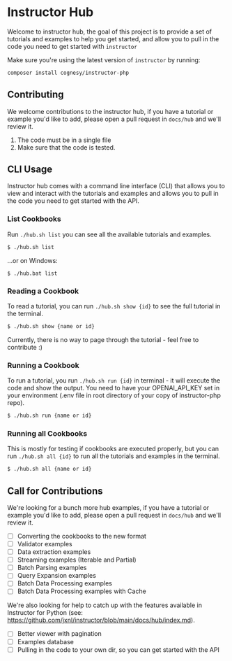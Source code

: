 # Instructor Hub

Welcome to instructor hub, the goal of this project is to provide a set of tutorials and examples to help you get started, and allow you to pull in the code you need to get started with `instructor`

Make sure you're using the latest version of `instructor` by running:

```bash
composer install cognesy/instructor-php
```

## Contributing

We welcome contributions to the instructor hub, if you have a tutorial or example you'd like to add, please open a pull request in `docs/hub` and we'll review it.

1. The code must be in a single file
2. Make sure that the code is tested.




## CLI Usage

Instructor hub comes with a command line interface (CLI) that allows you to view and interact with the tutorials and examples and allows you to pull in the code you need to get started with the API.


### List Cookbooks

Run `./hub.sh list` you can see all the available tutorials and examples.

```bash
$ ./hub.sh list
```
...or on Windows:

```cli
$ ./hub.bat list
```

### Reading a Cookbook

To read a tutorial, you can run `./hub.sh show {id}` to see the full tutorial in the terminal.

```bash
$ ./hub.sh show {name or id}
```

Currently, there is no way to page through the tutorial - feel free to contribute :)


### Running a Cookbook

To run a tutorial, you run `./hub.sh run {id}` in terminal - it will execute the code and show the output. You need to have your OPENAI_API_KEY set in your environment (.env file in root directory of your copy of instructor-php repo). 

```bash
$ ./hub.sh run {name or id}
```


### Running all Cookbooks

This is mostly for testing if cookbooks are executed properly, but you can run `./hub.sh all {id}` to run all the tutorials and examples in the terminal.

```bash
$ ./hub.sh all {name or id}
```



## Call for Contributions

We're looking for a bunch more hub examples, if you have a tutorial or example you'd like to add, please open a pull request in `docs/hub` and we'll review it.

- [ ] Converting the cookbooks to the new format
- [ ] Validator examples
- [ ] Data extraction examples
- [ ] Streaming examples (Iterable and Partial)
- [ ] Batch Parsing examples
- [ ] Query Expansion examples
- [ ] Batch Data Processing examples
- [ ] Batch Data Processing examples with Cache

We're also looking for help to catch up with the features available in Instructor for Python (see: https://github.com/jxnl/instructor/blob/main/docs/hub/index.md).

- [ ] Better viewer with pagination
- [ ] Examples database
- [ ] Pulling in the code to your own dir, so you can get started with the API
